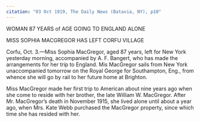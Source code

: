 ```yaml
---
citation: "03 Oct 1919, The Daily News (Batavia, NY), p10"
---
```


WOMAN 87 YEARS of AGE GOING TO ENGLAND ALONE

MISS SOPHIA MACGREGOR HAS LEFT CORFU VILLAGE

Corfu, Oct. 3.—Miss Sophia MacGregor, aged 87 years, left for New York yesterday morning, accompanied by A. F. Bangert, who has made the arrangements for her trip to England. Mis MacGregor sails from New York unaccompanied tomorrow on the Royal George for Southampton, Eng., from whence she will go by rail to her future home at Brighton.

Miss MacGregor made her first trip to American about nine years ago when she come to reside with her brother, the late William W. MacGregor. After Mr. MacGregor’s death in November 1915, she lived alone until about a year ago, when Mrs. Kate Webb purchased the MacGregor property, since which time she has resided with her.
